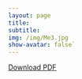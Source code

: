 ```yaml
---
layout: page
title: 
subtitle:
img: /img/Me3.jpg
show-avatar: false`
---
```


[Download PDF](MichelleMuth_CV.pdf)
